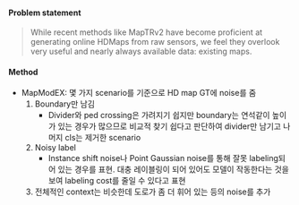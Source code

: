 #### Problem statement
> While recent methods like MapTRv2 have become proficient at generating online HDMaps from raw sensors, we feel they overlook very useful and nearly always available data: existing maps.

#### Method
- MapModEX: 몇 가지 scenario를 기준으로 HD map GT에 noise를 줌
	1. Boundary만 남김
		- Divider와 ped crossing은 가려지기 쉽지만 boundary는 연석같이 높이가 있는 경우가 많으므로 비교적 찾기 쉽다고 판단하여 divider만 남기고 나머지 cls는 제거한 scenario
	2. Noisy label
		- Instance shift noise나 Point Gaussian noise를 통해 잘못 labeling되어 있는 경우를 표현. 대충 레이블링이 되어 있어도 모델이 작동한다는 것을 보여 labeling cost를 줄일 수 있다고 표현
	3. 전체적인 context는 비슷한데 도로가 좀 더 휘어 있는 등의 noise를 추가


